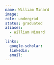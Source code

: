```yaml
---
name: William Minard
image: 
role: undergrad
status: graduated
aliases:
  - William Minard
  - 
links:
  google-scholar: 
  linkedin: 
  email: 
---
```





